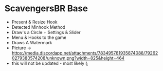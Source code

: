 # ScavengersBR Base

- Present & Resize Hook
- Detected Minhook Method
- Draw's a Circle + Settings & Slider
- Menu & Hooks to the game
- Draws A Watermark
- Picture -> https://media.discordapp.net/attachments/783495781935874088/792620279380574208/unknown.png?width=825&height=464
- this will not be updated - most likely (;
